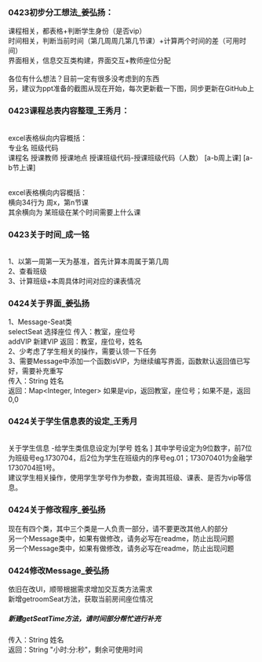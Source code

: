 ### 0423初步分工想法_姜弘扬：
课程相关，都表格+判断学生身份（是否vip）
<br> 时间相关，判断当前时间（第几周周几第几节课）+计算两个时间的差（可用时间）
<br> 界面相关，信息交互类构建，界面交互+教师座位分配
<br> <br> 各位有什么想法？目前一定有很多没考虑到的东西
<br> 另，建议为ppt准备的截图从现在开始，每次更新截一下图，同步更新在GitHub上

### 0423课程总表内容整理_王秀月：

<br>excel表格纵向内容概括：
<br>专业名 班级代码
<br>课程名 授课教师 授课地点 授课班级代码-授课班级代码（人数） [a-b周上课]  [a-b节上课]

<br>excel表格横向内容概括：
<br>横向34行为 周x，第n节课
<br>其余横向为 某班级在某个时间需要上什么课


### 0423关于时间_成一铭
<br> 1、以第一周第一天为基准，首先计算本周属于第几周
<br> 2、查看班级
<br> 3、计算班级+本周具体时间对应的课表情况

### 0424关于界面_姜弘扬
1、Message-Seat类
<br> selectSeat 选择座位 传入：教室，座位号 
<br> addVIP 新建VIP 返回：教室，座位号，姓名
<br> 2、少考虑了学生相关的操作，需要认领一下任务
<br> 3、需要Message中添加一个函数isVIP，为继续编写界面，函数默认返回值已写好，需要补充重写
<br> 传入：String 姓名 
<br> 返回：Map<Integer, Integer> 如果是vip，返回教室，座位号；如果不是，返回0,0

### 0424关于学生信息表的设定_王秀月

<br> 关于学生信息 -给学生类信息设定为[学号 姓名 ] 其中学号设定为9位数字，前7位为班级号eg.1730704，后2位为学生在班级内的序号eg.01；173070401为金融学1730704班1号。 
<br> 建议学生相关操作，使用学生学号作为参数，查询其班级、课表、是否为vip等信息。

### 0424关于修改程序_姜弘扬
现在有四个类，其中三个类是一人负责一部分，请不要更改其他人的部分 
<br> 另一个Message类中，如果有做修改，请务必写在readme，防止出现问题
<br> 另一个Message类中，如果有做修改，请务必写在readme，防止出现问题

### 0424修改Message_姜弘扬
依旧在改UI，顺带根据需求增加交互类方法需求
<br>新增getroomSeat方法，获取当前房间座位情况
##### 新建getSeatTime方法，请时间部分帮忙进行补充
传入：String 姓名 
<br> 返回：String "小时:分:秒"，剩余可使用时间
